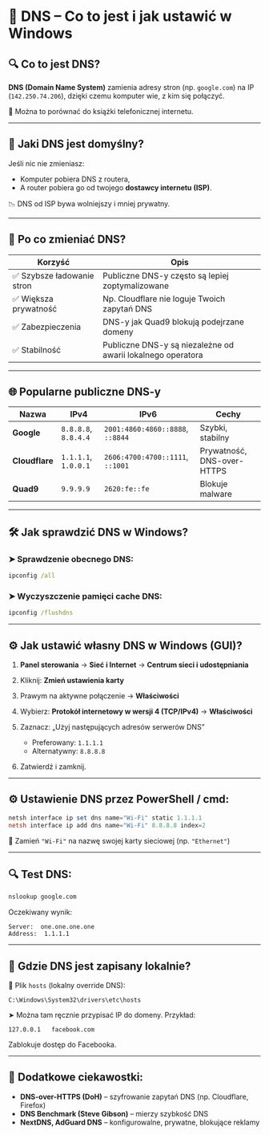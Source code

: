 # 📡 DNS – Co to jest i jak ustawić w Windows

## 🔍 Co to jest DNS?

**DNS (Domain Name System)** zamienia adresy stron (np. `google.com`) na IP (`142.250.74.206`), dzięki czemu komputer wie, z kim się połączyć.

📖 Można to porównać do książki telefonicznej internetu.

---

## 🤔 Jaki DNS jest domyślny?

Jeśli nic nie zmieniasz:

* Komputer pobiera DNS z routera,
* A router pobiera go od twojego **dostawcy internetu (ISP)**.

📉 DNS od ISP bywa wolniejszy i mniej prywatny.

---

## 🔁 Po co zmieniać DNS?

| Korzyść                   | Opis                                                        |
| ------------------------- | ----------------------------------------------------------- |
| ✅ Szybsze ładowanie stron | Publiczne DNS-y często są lepiej zoptymalizowane            |
| ✅ Większa prywatność      | Np. Cloudflare nie loguje Twoich zapytań DNS                |
| ✅ Zabezpieczenia          | DNS-y jak Quad9 blokują podejrzane domeny                   |
| ✅ Stabilność              | Publiczne DNS-y są niezależne od awarii lokalnego operatora |

---

## 🌐 Popularne publiczne DNS-y

| Nazwa          | IPv4                 | IPv6                             | Cechy                      |
| -------------- | -------------------- | -------------------------------- | -------------------------- |
| **Google**     | `8.8.8.8`, `8.8.4.4` | `2001:4860:4860::8888`, `::8844` | Szybki, stabilny           |
| **Cloudflare** | `1.1.1.1`, `1.0.0.1` | `2606:4700:4700::1111`, `::1001` | Prywatność, DNS-over-HTTPS |
| **Quad9**      | `9.9.9.9`            | `2620:fe::fe`                    | Blokuje malware            |

---

## 🛠️ Jak sprawdzić DNS w Windows?

### ➤ Sprawdzenie obecnego DNS:

```cmd
ipconfig /all
```

### ➤ Wyczyszczenie pamięci cache DNS:

```cmd
ipconfig /flushdns
```

---

## ⚙️ Jak ustawić własny DNS w Windows (GUI)?

1. **Panel sterowania** → **Sieć i Internet** → **Centrum sieci i udostępniania**
2. Kliknij: **Zmień ustawienia karty**
3. Prawym na aktywne połączenie → **Właściwości**
4. Wybierz: **Protokół internetowy w wersji 4 (TCP/IPv4)** → **Właściwości**
5. Zaznacz: „Użyj następujących adresów serwerów DNS”

   * Preferowany: `1.1.1.1`
   * Alternatywny: `8.8.8.8`
6. Zatwierdź i zamknij.

---

## ⚙️ Ustawienie DNS przez PowerShell / cmd:

```powershell
netsh interface ip set dns name="Wi-Fi" static 1.1.1.1
netsh interface ip add dns name="Wi-Fi" 8.8.8.8 index=2
```

🔁 Zamień `"Wi-Fi"` na nazwę swojej karty sieciowej (np. `"Ethernet"`)

---

## 🔍 Test DNS:

```cmd
nslookup google.com
```

Oczekiwany wynik:

```
Server:  one.one.one.one
Address:  1.1.1.1
```

---

## 📁 Gdzie DNS jest zapisany lokalnie?

📂 Plik `hosts` (lokalny override DNS):

```
C:\Windows\System32\drivers\etc\hosts
```

➤ Można tam ręcznie przypisać IP do domeny.
Przykład:

```
127.0.0.1   facebook.com
```

Zablokuje dostęp do Facebooka.

---

## 🧠 Dodatkowe ciekawostki:

* **DNS-over-HTTPS (DoH)** – szyfrowanie zapytań DNS (np. Cloudflare, Firefox)
* **DNS Benchmark (Steve Gibson)** – mierzy szybkość DNS
* **NextDNS, AdGuard DNS** – konfigurowalne, prywatne, blokujące reklamy